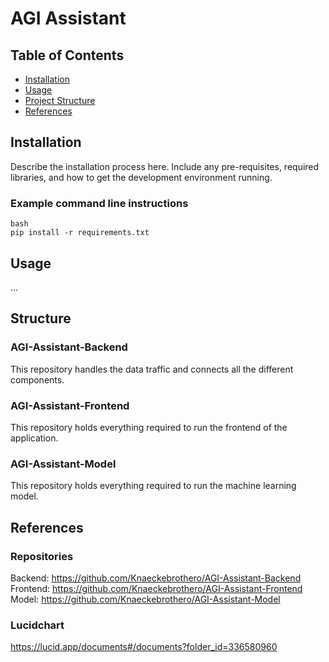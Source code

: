 # AGI Assistant
## Table of Contents
- [Installation](#installation)
- [Usage](#usage)
- [Project Structure](#structure)
- [References](#references)

## Installation
Describe the installation process here.
Include any pre-requisites, required libraries, and how to get the development environment running.

### Example command line instructions
```
bash
pip install -r requirements.txt
```

## Usage
...

## Structure
### AGI-Assistant-Backend
This repository handles the data traffic and connects all the different components. <br>
### AGI-Assistant-Frontend
This repository holds everything required to run the frontend of the application. <br>
### AGI-Assistant-Model
This repository holds everything required to run the machine learning model. <br>

## References
### Repositories
Backend:   https://github.com/Knaeckebrothero/AGI-Assistant-Backend <br>
Frontend:  https://github.com/Knaeckebrothero/AGI-Assistant-Frontend <br>
Model:     https://github.com/Knaeckebrothero/AGI-Assistant-Model <br>

### Lucidchart
https://lucid.app/documents#/documents?folder_id=336580960 <br>
